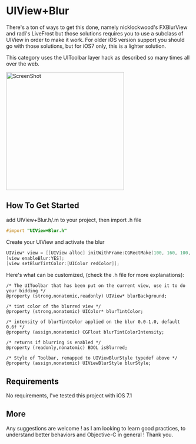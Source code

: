UIView+Blur
=============

There's a ton of ways to get this done, namely nicklockwood's FXBlurView and radi's LiveFrost but those solutions requires you to use a subclass of UIView in order to make it work. For older iOS version support you should go with those solutions, but for iOS7 only, this is a lighter solution.

This category uses the UIToolbar layer hack as described so many times all over the web.

<img alt="ScreenShot" src="https://github.com/mmusallam/UIView-Blur/blob/master/testBlurredUIView/blurCategorySnapshot.gif?raw=true" width="320px"/>

How To Get Started
------------------
add UIView+Blur.h/.m to your project, then import .h file

```` objective-c
#import "UIView+Blur.h"
````

Create your UIView and activate the blur

```` objective-c
UIView* view = [[UIView alloc] initWithFrame:CGRectMake(100, 160, 100, 100)];    
[view enableBlur:YES];
[view setBlurTintColor:[UIColor redColor]];
````

Here's what can be customized, (check the .h file for more explanations):
````
/* The UIToolbar that has been put on the current view, use it to do your bidding */
@property (strong,nonatomic,readonly) UIView* blurBackground;

/* tint color of the blurred view */
@property (strong,nonatomic) UIColor* blurTintColor;

/* intensity of blurTintColor applied on the blur 0.0-1.0, default 0.6f */
@property (assign,nonatomic) CGFloat blurTintColorIntensity;

/* returns if blurring is enabled */
@property (readonly,nonatomic) BOOL isBlurred;

/* Style of Toolbar, remapped to UIViewBlurStyle typedef above */
@property (assign,nonatomic) UIViewBlurStyle blurStyle;
````

Requirements
---------------
No requirements,
I've tested this project with iOS 7.1


More
----

<p>Any suggestions are welcome ! as I am looking to learn good practices, to understand better behaviors and Objective-C in general !
Thank you.</p>




